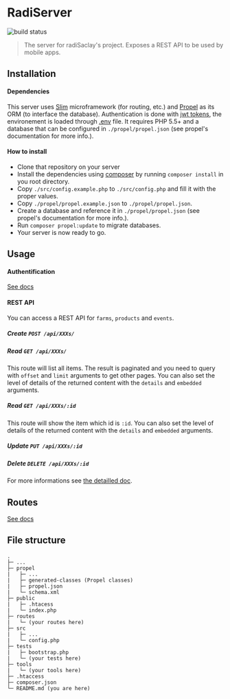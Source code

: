 # RadiServer
![build status](https://travis-ci.org/radiSaclay/radiServer.svg?branch=master)

> The server for radiSaclay's project. Exposes a REST API to be used by mobile apps.

## Installation
#### Dependencies
This server uses [Slim](https://www.slimframework.com) microframework (for routing, etc.) and [Propel](http://propelorm.org/) as its ORM (to interface the database). Authentication is done with [jwt tokens](https://github.com/firebase/php-jwt), the environement is loaded through [.env](https://github.com/vlucas/phpdotenv) file.
It requires PHP 5.5+ and a database that can be configured in `./propel/propel.json` (see propel's documentation for more info.).

#### How to install
- Clone that repository on your server
- Install the dependencies using [composer](https://getcomposer.org/) by running `composer install` in you root directory.
- Copy `./src/config.example.php` to `./src/config.php` and fill it with the proper values.
- Copy `./propel/propel.example.json` to `./propel/propel.json`.
- Create a database and reference it in `./propel/propel.json` (see propel's documentation for more info.).
- Run `composer propel:update` to migrate databases.
- Your server is now ready to go.

## Usage

#### Authentification
[See docs](docs/routes/auth.md)

#### REST API

You can access a REST API for `farms`, `products` and `events`.

##### Create `POST /api/XXXs/`

##### Read `GET /api/XXXs/`
This route will list all items. The result is paginated and you need to query with `offset` and `limit` arguments to get other pages.
You can also set the level of details of the returned content with the `details` and  `embedded` arguments.

##### Read `GET /api/XXXs/:id`
This route will show the item which id is `:id`.
You can also set the level of details of the returned content with the `details` and  `embedded` arguments.

##### Update `PUT /api/XXXs/:id`
##### Delete `DELETE /api/XXXs/:id`

For more informations see [the detailled doc](docs/routes/api/).

## Routes

[See docs](docs)

## File structure
```
.
├─ ...
├─ propel
|   ├─ ...
|   ├─ generated-classes (Propel classes)
|   ├─ propel.json
|   └─ schema.xml
├─ public
|   ├─ .htacess
|   └─ index.php
├─ routes
|   └─ (your routes here)
├─ src
|   ├─ ...
|   └─ config.php
├─ tests
|   ├─ bootstrap.php
|   └─ (your tests here)
├─ tools
|   └─ (your tools here)
├─ .htaccess
├─ composer.json
└─ README.md (you are here)
```
